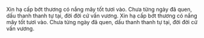 Xin hạ cấp bớt thương có nắng mây tốt tươi vào. Chưa từng ngày đã quen, dấu thanh thanh tự tại, đời đời cứ vấn vương. Xin hạ cấp bớt thương có nắng mây tốt tươi vào.  Chưa từng ngày đã quen, dấu thanh thanh tự tại, đời đời cứ vấn vương.